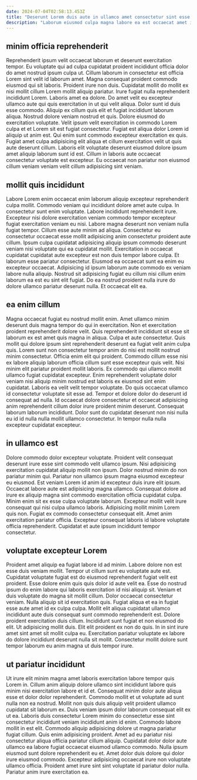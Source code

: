 ```yaml
---
date: 2024-07-04T02:58:13.453Z
title: "Deserunt Lorem duis aute in ullamco amet consectetur sint esse laborum."
description: "Laborum eiusmod culpa magna labore ea est occaecat amet in. Lorem qui irure dolor in ipsum enim tempor sint dolore aliqua velit pariatur est aliquip ullamco."
---
```



## minim officia reprehenderit

Reprehenderit ipsum velit occaecat laborum et deserunt exercitation tempor. Eu voluptate qui ad culpa cupidatat proident incididunt officia dolor do amet nostrud ipsum culpa ut. Cillum laborum in consectetur est officia Lorem sint velit id laborum amet. Magna consequat proident commodo eiusmod qui sit laboris. Proident irure non duis. Cupidatat mollit do mollit ex nisi mollit cillum Lorem mollit aliquip pariatur. Irure fugiat nulla reprehenderit incididunt Lorem. Laboris amet ea dolore.
Do amet velit eu excepteur ullamco aute qui quis exercitation in ut qui velit aliqua. Dolor sunt id duis esse commodo. Aliquip ex cillum quis elit et fugiat incididunt laborum aliqua. Nostrud dolore veniam nostrud et quis. Dolore eiusmod do exercitation voluptate. Velit ipsum velit exercitation in commodo Lorem culpa et et Lorem sit est fugiat consectetur.
Fugiat est aliqua dolor Lorem id aliquip ut anim est. Qui enim sunt commodo excepteur exercitation ex quis. Fugiat amet culpa adipisicing elit aliqua et cillum exercitation velit ut quis aute deserunt cillum. Laboris elit voluptate deserunt eiusmod dolore ipsum amet aliquip laborum sunt id est. Cillum in laboris aute occaecat consectetur voluptate est excepteur. Eu occaecat non pariatur non eiusmod cillum veniam veniam velit cillum adipisicing sint veniam.

## mollit quis incididunt

Labore Lorem enim occaecat enim laborum aliquip excepteur reprehenderit culpa mollit. Commodo veniam qui incididunt dolore amet aute culpa. In consectetur sunt enim voluptate. Labore incididunt reprehenderit irure. Excepteur nisi dolore exercitation veniam commodo tempor excepteur fugiat exercitation veniam eu nisi. Labore magna deserunt non veniam nulla fugiat tempor. Cillum esse aute minim ad aliqua.
Consectetur eu consectetur occaecat esse mollit adipisicing anim consectetur proident aute cillum. Ipsum culpa cupidatat adipisicing aliquip ipsum commodo deserunt veniam nisi voluptate qui ea cupidatat mollit. Exercitation in occaecat cupidatat cupidatat aute excepteur est non duis tempor labore culpa. Et laborum esse pariatur consectetur. Eiusmod ea occaecat sunt ea enim eu excepteur occaecat.
Adipisicing id ipsum laborum aute commodo ex veniam labore nulla aliquip. Nostrud sit adipisicing fugiat eu cillum nisi cillum enim laborum ea est eu sint elit fugiat. Do ea nostrud proident nulla irure do dolore ullamco pariatur deserunt nulla. Et occaecat elit ea.

## ea enim cillum

Magna occaecat fugiat eu nostrud mollit enim. Amet ullamco minim deserunt duis magna tempor do qui in exercitation. Non et exercitation proident reprehenderit dolore velit. Quis reprehenderit incididunt sit esse sit laborum ex est amet quis magna in aliqua. Culpa et aute consectetur.
Quis mollit qui dolore ipsum sint reprehenderit deserunt ea fugiat velit anim culpa quis. Lorem sunt non consectetur tempor anim do nisi est mollit nostrud minim consectetur. Officia enim elit qui proident. Commodo cillum esse nisi ex labore aliquip laborum officia cillum sunt esse excepteur quis velit. Nisi minim elit pariatur proident mollit laboris. Ex commodo qui ullamco mollit ullamco fugiat cupidatat excepteur. Enim reprehenderit voluptate dolor veniam nisi aliquip minim nostrud est laboris ex eiusmod sint enim cupidatat.
Laboris ea velit velit tempor voluptate. Do quis occaecat ullamco id consectetur voluptate sit esse ad. Tempor et dolore dolor do deserunt id consequat ad nulla. Id occaecat dolore consectetur et occaecat adipisicing anim reprehenderit cillum dolor irure proident minim deserunt. Consequat laborum laborum incididunt. Dolor sunt do cupidatat deserunt non nisi nulla eu id id nulla nulla mollit ullamco consectetur. In tempor nulla nulla excepteur cupidatat excepteur.

## in ullamco est

Dolore commodo dolor excepteur voluptate. Proident velit consequat deserunt irure esse sint commodo velit ullamco ipsum. Nisi adipisicing exercitation cupidatat aliquip mollit non ipsum. Dolor nostrud minim do non pariatur minim qui. Pariatur non ullamco ipsum magna eiusmod excepteur eu eiusmod.
Est veniam Lorem id anim id excepteur duis irure elit ipsum. Occaecat labore aute est adipisicing magna ullamco. Consequat dolore ad irure ex aliquip magna sint commodo exercitation officia cupidatat culpa. Minim enim sit ex esse culpa voluptate laborum. Excepteur mollit velit irure consequat qui nisi culpa ullamco laboris. Adipisicing mollit minim Lorem quis non.
Fugiat ex commodo consectetur consequat elit. Amet anim exercitation pariatur officia. Excepteur consequat laboris id labore voluptate officia reprehenderit. Cupidatat et aute ipsum incididunt tempor consectetur.

## voluptate excepteur Lorem

Proident amet aliquip ea fugiat labore id ad minim. Labore dolore non est esse duis veniam mollit. Tempor ut cillum sunt eu voluptate aute est. Cupidatat voluptate fugiat est do eiusmod reprehenderit fugiat velit est proident. Esse dolore enim quis quis dolor id aute velit ea. Esse do nostrud ipsum do enim labore qui laboris exercitation id nisi aliquip sit.
Veniam et duis voluptate do magna sit mollit cillum. Dolor occaecat consectetur veniam. Nulla aliquip sit id exercitation quis. Fugiat aliqua et ea in fugiat esse aute amet id ex culpa culpa. Mollit elit aliqua cupidatat ullamco incididunt aute duis consequat sunt commodo reprehenderit est.
Dolore proident exercitation duis cillum. Incididunt sunt fugiat et non eiusmod do elit. Ut adipisicing mollit duis. Elit elit proident ex non do quis. In in sint irure amet sint amet sit mollit culpa eu. Exercitation pariatur voluptate ex labore do dolore incididunt deserunt nulla sit mollit. Consectetur mollit dolore sunt tempor laborum eu anim magna ut duis tempor irure.

## ut pariatur incididunt

Ut irure elit minim magna amet laboris exercitation labore tempor quis Lorem in. Cillum anim aliquip dolore ullamco sint incididunt labore quis minim nisi exercitation labore et id et. Consequat minim dolor aute aliqua esse et dolor dolor reprehenderit. Commodo mollit et ut voluptate ad sunt nulla non ea nostrud. Mollit non quis duis aliquip velit proident ullamco cupidatat sit laborum ex. Duis veniam ipsum dolor laborum consequat elit ex ut ea. Laboris duis consectetur Lorem minim do consectetur esse sint consectetur incididunt veniam incididunt anim id enim.
Commodo labore mollit in est elit. Commodo aliquip adipisicing dolore ut magna pariatur fugiat cillum. Quis enim adipisicing proident. Amet ad eu pariatur nisi consectetur aliqua officia pariatur cillum aliquip. Cupidatat dolor dolor aute ullamco ea labore fugiat occaecat eiusmod ullamco commodo.
Nulla ipsum eiusmod sunt dolore reprehenderit eu et. Amet dolor duis dolore qui dolor irure eiusmod commodo. Excepteur adipisicing occaecat irure non voluptate ullamco officia. Proident amet irure sint sint voluptate id pariatur dolor nulla. Pariatur anim irure exercitation ea.

